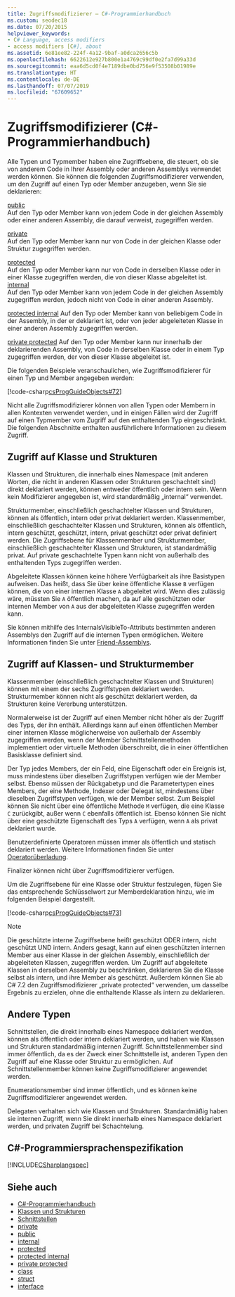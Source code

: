 ```yaml
---
title: Zugriffsmodifizierer – C#-Programmierhandbuch
ms.custom: seodec18
ms.date: 07/20/2015
helpviewer_keywords:
- C# Language, access modifiers
- access modifiers [C#], about
ms.assetid: 6e81ee82-224f-4a12-9baf-a0dca2656c5b
ms.openlocfilehash: 6622612e927b800e1a4769c99df0e2fa7d99a33d
ms.sourcegitcommit: eaa6d5cd0f4e7189dbe0bd756e9f53508b01989e
ms.translationtype: HT
ms.contentlocale: de-DE
ms.lasthandoff: 07/07/2019
ms.locfileid: "67609652"
---
```

# <a name="access-modifiers-c-programming-guide"></a>Zugriffsmodifizierer (C#-Programmierhandbuch)
Alle Typen und Typmember haben eine Zugriffsebene, die steuert, ob sie von anderem Code in Ihrer Assembly oder anderen Assemblys verwendet werden können. Sie können die folgenden Zugriffsmodifizierer verwenden, um den Zugriff auf einen Typ oder Member anzugeben, wenn Sie sie deklarieren:  
  
 [public](../../../csharp/language-reference/keywords/public.md)  
 Auf den Typ oder Member kann von jedem Code in der gleichen Assembly oder einer anderen Assembly, die darauf verweist, zugegriffen werden. 
  
 [private](../../../csharp/language-reference/keywords/private.md)  
 Auf den Typ oder Member kann nur von Code in der gleichen Klasse oder Struktur zugegriffen werden.  
  
 [protected](../../../csharp/language-reference/keywords/protected.md)  
 Auf den Typ oder Member kann nur von Code in derselben Klasse oder in einer Klasse zugegriffen werden, die von dieser Klasse abgeleitet ist.  
 [internal](../../../csharp/language-reference/keywords/internal.md)  
 Auf den Typ oder Member kann von jedem Code in der gleichen Assembly zugegriffen werden, jedoch nicht von Code in einer anderen Assembly.  
  
 [protected internal](../../../csharp/language-reference/keywords/protected-internal.md) Auf den Typ oder Member kann von beliebigem Code in der Assembly, in der er deklariert ist, oder von jeder abgeleiteten Klasse in einer anderen Assembly zugegriffen werden. 

 [private protected](../../../csharp/language-reference/keywords/private-protected.md) Auf den Typ oder Member kann nur innerhalb der deklarierenden Assembly, von Code in derselben Klasse oder in einem Typ zugegriffen werden, der von dieser Klasse abgeleitet ist.
  
 Die folgenden Beispiele veranschaulichen, wie Zugriffsmodifizierer für einen Typ und Member angegeben werden:  
  
 [!code-csharp[csProgGuideObjects#72](~/samples/snippets/csharp/VS_Snippets_VBCSharp/csProgGuideObjects/CS/Objects.cs#72)]  
  
 Nicht alle Zugriffsmodifizierer können von allen Typen oder Membern in allen Kontexten verwendet werden, und in einigen Fällen wird der Zugriff auf einen Typmember vom Zugriff auf den enthaltenden Typ eingeschränkt. Die folgenden Abschnitte enthalten ausführlichere Informationen zu diesem Zugriff.  
  
## <a name="class-and-struct-accessibility"></a>Zugriff auf Klasse und Strukturen  
 Klassen und Strukturen, die innerhalb eines Namespace (mit anderen Worten, die nicht in anderen Klassen oder Strukturen geschachtelt sind) direkt deklariert werden, können entweder öffentlich oder intern sein. Wenn kein Modifizierer angegeben ist, wird standardmäßig „internal“ verwendet.  
  
 Strukturmember, einschließlich geschachtelter Klassen und Strukturen, können als öffentlich, intern oder privat deklariert werden. Klassenmember, einschließlich geschachtelter Klassen und Strukturen, können als öffentlich, intern geschützt, geschützt, intern, privat geschützt oder privat definiert werden. Die Zugriffsebene für Klassenmember und Strukturmember, einschließlich geschachtelter Klassen und Strukturen, ist standardmäßig privat. Auf private geschachtelte Typen kann nicht von außerhalb des enthaltenden Typs zugegriffen werden.  
  
 Abgeleitete Klassen können keine höhere Verfügbarkeit als ihre Basistypen aufweisen. Das heißt, dass Sie über keine öffentliche Klasse `B` verfügen können, die von einer internen Klasse `A` abgeleitet wird. Wenn dies zulässig wäre, müssten Sie `A` öffentlich machen, da auf alle geschützten oder internen Member von `A` aus der abgeleiteten Klasse zugegriffen werden kann.  
  
 Sie können mithilfe des InternalsVisibleTo-Attributs bestimmten anderen Assemblys den Zugriff auf die internen Typen ermöglichen. Weitere Informationen finden Sie unter [Friend-Assemblys](../../../standard/assembly/friend-assemblies.md).  
  
## <a name="class-and-struct-member-accessibility"></a>Zugriff auf Klassen- und Strukturmember  
 Klassenmember (einschließlich geschachtelter Klassen und Strukturen) können mit einem der sechs Zugriffstypen deklariert werden. Strukturmember können nicht als geschützt deklariert werden, da Strukturen keine Vererbung unterstützen.  
  
 Normalerweise ist der Zugriff auf einen Member nicht höher als der Zugriff des Typs, der ihn enthält. Allerdings kann auf einen öffentlichen Member einer internen Klasse möglicherweise von außerhalb der Assembly zugegriffen werden, wenn der Member Schnittstellenmethoden implementiert oder virtuelle Methoden überschreibt, die in einer öffentlichen Basisklasse definiert sind.  
  
 Der Typ jedes Members, der ein Feld, eine Eigenschaft oder ein Ereignis ist, muss mindestens über dieselben Zugriffstypen verfügen wie der Member selbst. Ebenso müssen der Rückgabetyp und die Parametertypen eines Members, der eine Methode, Indexer oder Delegat ist, mindestens über dieselben Zugriffstypen verfügen, wie der Member selbst. Zum Beispiel können Sie nicht über eine öffentliche Methode `M` verfügen, die eine Klasse `C` zurückgibt, außer wenn `C` ebenfalls öffentlich ist. Ebenso können Sie nicht über eine geschützte Eigenschaft des Typs `A` verfügen, wenn `A` als privat deklariert wurde.  
  
 Benutzerdefinierte Operatoren müssen immer als öffentlich und statisch deklariert werden. Weitere Informationen finden Sie unter [Operatorüberladung](../../../csharp/language-reference/operators/operator-overloading.md).  
  
 Finalizer können nicht über Zugriffsmodifizierer verfügen.  
  
 Um die Zugriffsebene für eine Klasse oder Struktur festzulegen, fügen Sie das entsprechende Schlüsselwort zur Memberdeklaration hinzu, wie im folgenden Beispiel dargestellt.  
  
 [!code-csharp[csProgGuideObjects#73](~/samples/snippets/csharp/VS_Snippets_VBCSharp/csProgGuideObjects/CS/Objects.cs#73)]  
  
> [!NOTE]
>  Die geschützte interne Zugriffsebene heißt geschützt ODER intern, nicht geschützt UND intern. Anders gesagt, kann auf einen geschützten internen Member aus einer Klasse in der gleichen Assembly, einschließlich der abgeleiteten Klassen, zugegriffen werden. Um Zugriff auf abgeleitete Klassen in derselben Assembly zu beschränken, deklarieren Sie die Klasse selbst als intern, und ihre Member als geschützt. Außerdem können Sie ab C# 7.2 den Zugriffsmodifizierer „private protected“ verwenden, um dasselbe Ergebnis zu erzielen, ohne die enthaltende Klasse als intern zu deklarieren.  
  
## <a name="other-types"></a>Andere Typen  
 Schnittstellen, die direkt innerhalb eines Namespace deklariert werden, können als öffentlich oder intern deklariert werden, und haben wie Klassen und Strukturen standardmäßig internen Zugriff. Schnittstellenmember sind immer öffentlich, da es der Zweck einer Schnittstelle ist, anderen Typen den Zugriff auf eine Klasse oder Struktur zu ermöglichen. Auf Schnittstellenmember können keine Zugriffsmodifizierer angewendet werden.  
  
 Enumerationsmember sind immer öffentlich, und es können keine Zugriffsmodifizierer angewendet werden.  
  
 Delegaten verhalten sich wie Klassen und Strukturen. Standardmäßig haben sie internen Zugriff, wenn Sie direkt innerhalb eines Namespace deklariert werden, und privaten Zugriff bei Schachtelung.  
  
## <a name="c-language-specification"></a>C#-Programmiersprachenspezifikation  
 [!INCLUDE[CSharplangspec](~/includes/csharplangspec-md.md)]  
  
## <a name="see-also"></a>Siehe auch

- [C#-Programmierhandbuch](../../../csharp/programming-guide/index.md)
- [Klassen und Strukturen](../../../csharp/programming-guide/classes-and-structs/index.md)
- [Schnittstellen](../../../csharp/programming-guide/interfaces/index.md)
- [private](../../../csharp/language-reference/keywords/private.md)
- [public](../../../csharp/language-reference/keywords/public.md)
- [internal](../../../csharp/language-reference/keywords/internal.md)
- [protected](../../../csharp/language-reference/keywords/protected.md)
- [protected internal](../../../csharp/language-reference/keywords/protected-internal.md)
- [private protected](../../../csharp/language-reference/keywords/private-protected.md)
- [class](../../../csharp/language-reference/keywords/class.md)
- [struct](../../../csharp/language-reference/keywords/struct.md)
- [interface](../../../csharp/language-reference/keywords/interface.md)
